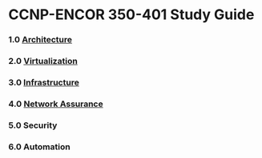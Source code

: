 # CCNP-ENCOR 350-401 Study Guide


### 1.0 [Architecture](https://github.com/network-dluong/CCNP-ENCOR/tree/1.0-Architecture)  


### 2.0 [Virtualization](https://github.com/network-dluong/CCNP-ENCOR/tree/2.0-Virtualization)  


### 3.0 [Infrastructure](https://github.com/network-dluong/CCNP-ENCOR/tree/3.0-Infrastructure)  


### 4.0 [Network Assurance](https://github.com/network-dluong/CCNP-ENCOR/tree/4.0-Network-Assurance)  


### 5.0 Security  


### 6.0 Automation  
